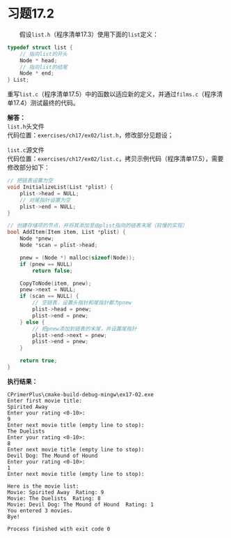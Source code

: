 # 习题17.2

&emsp;&emsp;假设`list.h`（程序清单17.3）使用下面的`list`定义：
```c
typedef struct list {
    // 指向list的开头
    Node * head;
    // 指向list的结尾
    Node * end;
} List;
```
重写`list.c`（程序清单17.5）中的函数以适应新的定义，并通过`films.c`（程序清单17.4）测试最终的代码。

**解答：**  
`list.h`头文件  
代码位置：`exercises/ch17/ex02/list.h`，修改部分见题设；  

`list.c`源文件  
代码位置：`exercises/ch17/ex02/list.c`，拷贝示例代码（程序清单17.5），需要修改部分如下：
```c
// 把链表设置为空
void InitializeList(List *plist) {
    plist->head = NULL;
    // 对尾指针设置为空
    plist->end = NULL;
}

// 创建存储项的节点，并将其添加至由plist指向的链表末尾（较慢的实现）
bool AddItem(Item item, List *plist) {
    Node *pnew;
    Node *scan = plist->head;

    pnew = (Node *) malloc(sizeof(Node));
    if (pnew == NULL)
        return false;

    CopyToNode(item, pnew);
    pnew->next = NULL;
    if (scan == NULL) {
        // 空链表，设置头指针和尾指针都为pnew
        plist->head = pnew;
        plist->end = pnew;
    } else {
        // 把pnew添加到链表的末尾，并设置尾指针
        plist->end->next = pnew;
        plist->end = pnew;
    }

    return true;
}
```

**执行结果：**
```
CPrimerPlus\cmake-build-debug-mingw\ex17-02.exe
Enter first movie title:
Spirited Away
Enter your rating <0-10>:
9
Enter next movie title (empty line to stop):
The Duelists
Enter your rating <0-10>:
8
Enter next movie title (empty line to stop):
Devil Dog: The Mound of Hound
Enter your rating <0-10>:
1
Enter next movie title (empty line to stop):

Here is the movie list:
Movie: Spirited Away  Rating: 9
Movie: The Duelists  Rating: 8
Movie: Devil Dog: The Mound of Hound  Rating: 1
You entered 3 movies.
Bye!

Process finished with exit code 0
```